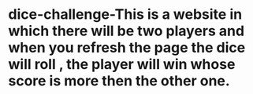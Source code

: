 # dice-challenge-This is a website in which there will be two players and when you refresh the page the dice will roll , the player will win whose score is more then the other one.
